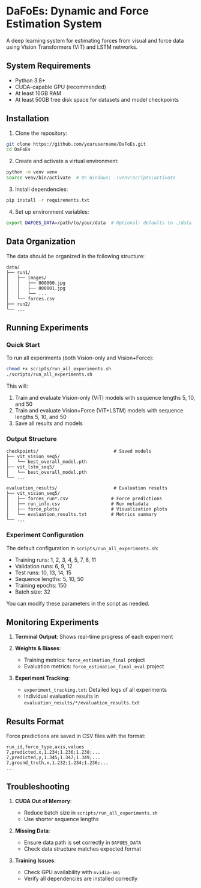 # DaFoEs: Dynamic and Force Estimation System

A deep learning system for estimating forces from visual and force data using Vision Transformers (ViT) and LSTM networks.

## System Requirements

- Python 3.8+
- CUDA-capable GPU (recommended)
- At least 16GB RAM
- At least 50GB free disk space for datasets and model checkpoints

## Installation

1. Clone the repository:
```bash
git clone https://github.com/yourusername/DaFoEs.git
cd DaFoEs
```

2. Create and activate a virtual environment:
```bash
python -m venv venv
source venv/bin/activate  # On Windows: .\venv\Scripts\activate
```

3. Install dependencies:
```bash
pip install -r requirements.txt
```

4. Set up environment variables:
```bash
export DAFOES_DATA=/path/to/your/data  # Optional: defaults to ./data
```

## Data Organization

The data should be organized in the following structure:
```
data/
├── run1/
│   ├── images/
│   │   ├── 000000.jpg
│   │   ├── 000001.jpg
│   │   └── ...
│   └── forces.csv
├── run2/
└── ...
```

## Running Experiments

### Quick Start

To run all experiments (both Vision-only and Vision+Force):

```bash
chmod +x scripts/run_all_experiments.sh
./scripts/run_all_experiments.sh
```

This will:
1. Train and evaluate Vision-only (ViT) models with sequence lengths 5, 10, and 50
2. Train and evaluate Vision+Force (ViT+LSTM) models with sequence lengths 5, 10, and 50
3. Save all results and models

### Output Structure

```
checkpoints/                            # Saved models
├── vit_vision_seq5/
│   └── best_overall_model.pth
├── vit_lstm_seq5/
│   └── best_overall_model.pth
└── ...

evaluation_results/                     # Evaluation results
├── vit_vision_seq5/
│   ├── forces_run*.csv                # Force predictions
│   ├── run_info.csv                   # Run metadata
│   ├── force_plots/                   # Visualization plots
│   └── evaluation_results.txt         # Metrics summary
└── ...
```

### Experiment Configuration

The default configuration in `scripts/run_all_experiments.sh`:
- Training runs: 1, 2, 3, 4, 5, 7, 8, 11
- Validation runs: 6, 9, 12
- Test runs: 10, 13, 14, 15
- Sequence lengths: 5, 10, 50
- Training epochs: 150
- Batch size: 32

You can modify these parameters in the script as needed.

## Monitoring Experiments

1. **Terminal Output**: Shows real-time progress of each experiment

2. **Weights & Biases**: 
   - Training metrics: `force_estimation_final` project
   - Evaluation metrics: `force_estimation_final_eval` project

3. **Experiment Tracking**:
   - `experiment_tracking.txt`: Detailed logs of all experiments
   - Individual evaluation results in `evaluation_results/*/evaluation_results.txt`

## Results Format

Force predictions are saved in CSV files with the format:
```
run_id,force_type,axis,values
7,predicted,x,1.234;1.236;1.238;...
7,predicted,y,1.345;1.347;1.349;...
7,ground_truth,x,1.232;1.234;1.236;...
...
```

## Troubleshooting

1. **CUDA Out of Memory**:
   - Reduce batch size in `scripts/run_all_experiments.sh`
   - Use shorter sequence lengths

2. **Missing Data**:
   - Ensure data path is set correctly in `DAFOES_DATA`
   - Check data structure matches expected format

3. **Training Issues**:
   - Check GPU availability with `nvidia-smi`
   - Verify all dependencies are installed correctly
